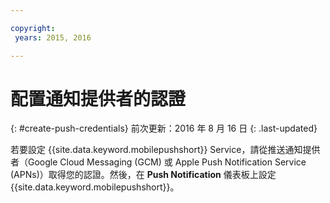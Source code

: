 ```yaml
---

copyright:
 years: 2015, 2016

---
```

# 配置通知提供者的認證
{: #create-push-credentials}
前次更新：2016 年 8 月 16 日
{: .last-updated}

若要設定 {{site.data.keyword.mobilepushshort}} Service，請從推送通知提供者（Google Cloud Messaging (GCM) 或 Apple Push Notification Service (APNs)）取得您的認證。然後，在 **Push Notification** 儀表板上設定 {{site.data.keyword.mobilepushshort}}。

